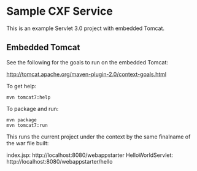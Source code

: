 Sample CXF Service
==================

This is an example Servlet 3.0 project with embedded Tomcat. 

Embedded Tomcat
---------------

See the following for the goals to run on the embedded Tomcat: 

http://tomcat.apache.org/maven-plugin-2.0/context-goals.html

To get help:

	mvn tomcat7:help
	
To package and run:

	mvn package
	mvn tomcat7:run
	
This runs the current project under the context by the same finalname of the war file built:

index.jsp:              http://localhost:8080/webappstarter
HelloWorldServlet:      http://localhost:8080/webappstarter/hello